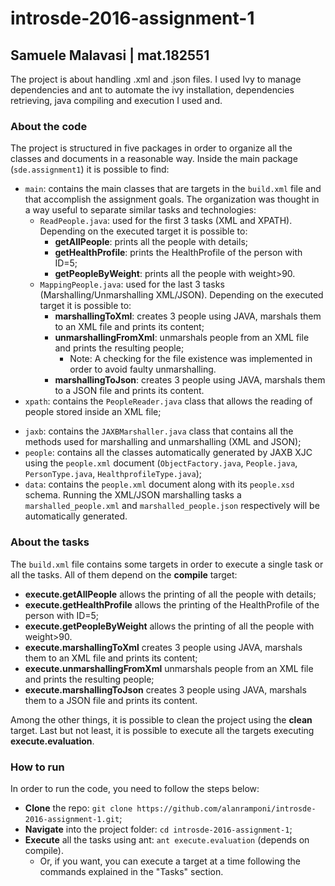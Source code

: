 # introsde-2016-assignment-1
## Samuele Malavasi | mat.182551
The project is about handling .xml and .json files. I used Ivy to manage dependencies and ant to automate the ivy installation, dependencies retrieving, java compiling and execution I used and.

### About the code
The project is structured in five packages in order to organize all the classes and documents in a reasonable way. Inside the main package (`sde.assignment1`) it is possible to find:
* `main`: contains the main classes that are targets in the `build.xml` file and that accomplish the assignment goals. The organization was thought in a way useful to separate similar tasks and technologies:
  * `ReadPeople.java`: used for the first 3 tasks (XML and XPATH). Depending on the executed target it is possible to:
    * **getAllPeople**: prints all the people with details;
    * **getHealthProfile**: prints the HealthProfile of the person with ID=5;
    * **getPeopleByWeight**: prints all the people with weight>90.
  * `MappingPeople.java`: used for the last 3 tasks (Marshalling/Unmarshalling XML/JSON). Depending on the executed target it is possible to:
    * **marshallingToXml**: creates 3 people using JAVA, marshals them to an XML file and prints its content;
    * **unmarshallingFromXml**: unmarshals people from an XML file and prints the resulting people;
      * Note: A checking for the file existence was implemented in order to avoid faulty unmarshalling.
    * **marshallingToJson**: creates 3 people using JAVA, marshals them to a JSON file and prints its content.
* `xpath`: contains the `PeopleReader.java` class that allows the reading of people stored inside an XML file;
- `jaxb`: contains the `JAXBMarshaller.java` class that contains all the methods used for marshalling and unmarshalling (XML and JSON);
- `people`: contains all the classes automatically generated by JAXB XJC using the `people.xml` document (`ObjectFactory.java`, `People.java`, `PersonType.java`, `HealthprofileType.java`);
- `data`: contains the `people.xml` document along with its `people.xsd` schema. Running the XML/JSON marshalling tasks a `marshalled_people.xml` and `marshalled_people.json` respectively will be automatically generated.

### About the tasks
The `build.xml` file contains some targets in order to execute a single task or all the tasks. All of them depend on the **compile** target:
* **execute.getAllPeople** allows the printing of all the people with details;
* **execute.getHealthProfile** allows the printing of the HealthProfile of the person with ID=5;
* **execute.getPeopleByWeight** allows the printing of all the people with weight>90.
* **execute.marshallingToXml** creates 3 people using JAVA, marshals them to an XML file and prints its content;
* **execute.unmarshallingFromXml** unmarshals people from an XML file and prints the resulting people;
* **execute.marshallingToJson** creates 3 people using JAVA, marshals them to a JSON file and prints its content.

Among the other things, it is possible to clean the project using the **clean** target.
Last but not least, it is possible to execute all the targets executing **execute.evaluation**.

### How to run
In order to run the code, you need to follow the steps below:
* **Clone** the repo: `git clone https://github.com/alanramponi/introsde-2016-assignment-1.git`;
* **Navigate** into the project folder: `cd introsde-2016-assignment-1`;
* **Execute** all the tasks using ant: `ant execute.evaluation` (depends on compile).
  * Or, if you want, you can execute a target at a time following the commands explained in the "Tasks" section.
